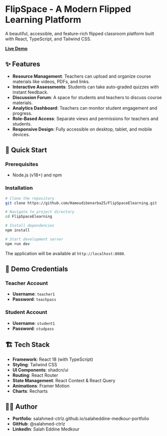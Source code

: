 # FlipSpace - A Modern Flipped Learning Platform

A beautiful, accessible, and feature-rich flipped classroom platform built with React, TypeScript, and Tailwind CSS.

**[Live Demo](https://Hamoudibenarba25.github.io/FlipSpaceElearning/)**

## ✨ Features

- **Resource Management**: Teachers can upload and organize course materials like videos, PDFs, and links.
- **Interactive Assessments**: Students can take auto-graded quizzes with instant feedback.
- **Discussion Forum**: A space for students and teachers to discuss course materials.
- **Analytics Dashboard**: Teachers can monitor student engagement and progress.
- **Role-Based Access**: Separate views and permissions for teachers and students.
- **Responsive Design**: Fully accessible on desktop, tablet, and mobile devices.

## 🚀 Quick Start

### Prerequisites

- Node.js (v18+) and npm

### Installation

```bash
# Clone the repository
git clone https://github.com/Hamoudibenarba25/FlipSpaceElearning.git

# Navigate to project directory
cd FlipSpaceElearning

# Install dependencies
npm install

# Start development server
npm run dev
``` 
The application will be available at `http://localhost:8080`.

## 🔐 Demo Credentials

### Teacher Account
- **Username**: `teacher1`
- **Password**: `teachpass`

### Student Account
- **Username**: `student1`
- **Password**: `studpass`

## 🏗️ Tech Stack

- **Framework**: React 18 (with TypeScript)
- **Styling**: Tailwind CSS
- **UI Components**: shadcn/ui
- **Routing**: React Router
- **State Management**: React Context & React Query
- **Animations**: Framer Motion
- **Charts**: Recharts

## 👨‍💻 Author
- **Portfolio**: salahmed-ctrlz.github.io/salaheddine-medkour-portfolio
- **GitHub**: @salahmed-ctrlz
- **LinkedIn**: Salah Eddine Medkour
